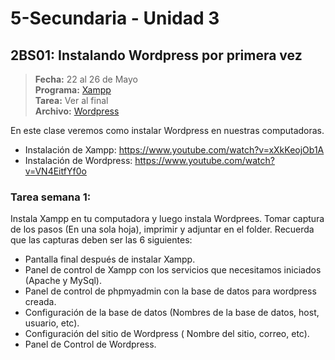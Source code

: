 # 5-Secundaria - Unidad 3

<div class="currentTheme">

## 2BS01: Instalando Wordpress por primera vez

> **Fecha:** 22 al 26 de Mayo<br> **Programa:** [Xampp](https://www.apachefriends.org/es/index.html)<br> **Tarea:** Ver al final<br> **Archivo:** [Wordpress](https://wordpress.org/download/)

En este clase veremos como instalar Wordpress en nuestras computadoras.

- Instalación de Xampp: https://www.youtube.com/watch?v=xXkKeojOb1A
- Instalación de Wordpress: https://www.youtube.com/watch?v=VN4EitfYf0o


### Tarea semana 1:

Instala Xampp en tu computadora y luego instala Wordprees. Tomar captura de los pasos (En una sola hoja), imprimir y adjuntar en el folder. Recuerda que las capturas deben ser las 6 siguientes:

- Pantalla final después de instalar Xampp.
- Panel de control de Xampp con los servicios que necesitamos iniciados (Apache y MySql).
- Panel de control de phpmyadmin con la base de datos para wordpress creada.
- Configuración de la base de datos (Nombres de la base de datos, host, usuario, etc).
- Configuración del sitio de Wordpress ( Nombre del sitio, correo, etc).
- Panel de Control de Wordpress.

</div>